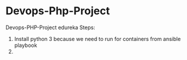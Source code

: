 # Devops-Php-Project
Devops-PHP-Project edureka
Steps:
1. Install python 3 because we need to run for containers from ansible playbook
2. 
